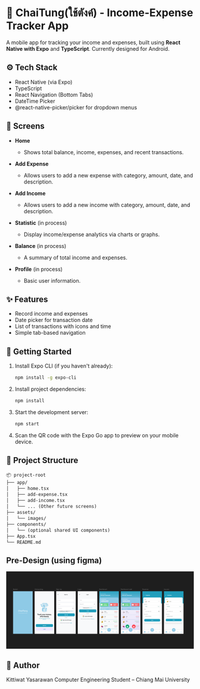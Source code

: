 # 💸 ChaiTung(ใช้ตังค์) - Income-Expense Tracker App

A mobile app for tracking your income and expenses, built using **React Native with Expo** and **TypeScript**. Currently designed for Android.

## ⚙️ Tech Stack

- React Native (via Expo)
- TypeScript
- React Navigation (Bottom Tabs)
- DateTime Picker
- @react-native-picker/picker for dropdown menus

## 📱 Screens

- **Home**

  - Shows total balance, income, expenses, and recent transactions.

- **Add Expense**

  - Allows users to add a new expense with category, amount, date, and description.

- **Add Income**

  - Allows users to add a new income with category, amount, date, and description.

- **Statistic** (in process)

  - Display income/expense analytics via charts or graphs.

- **Balance** (in process)

  - A summary of total income and expenses.

- **Profile** (in process)
  - Basic user information.

## ✨ Features

- Record income and expenses
- Date picker for transaction date
- List of transactions with icons and time
- Simple tab-based navigation

## 🚀 Getting Started

1. Install Expo CLI (if you haven't already):

   ```bash
   npm install -g expo-cli

   ```

2. Install project dependencies:

   ```bash
   npm install

   ```

3. Start the development server:

   ```bash
   npm start

   ```

4. Scan the QR code with the Expo Go app to preview on your mobile device.

## 📁 Project Structure

```
📦 project-root
├── app/
│   ├── home.tsx
│   ├── add-expense.tsx
│   ├── add-income.tsx
│   └── ... (Other future screens)
├── assets/
│   └── images/
├── components/
│   └── (optional shared UI components)
├── App.tsx
└── README.md
```

## Pre-Design (using figma)

![image](assets/images/predesign.PNG)

## 👤 Author

Kittiwat Yasarawan
Computer Engineering Student – Chiang Mai University
